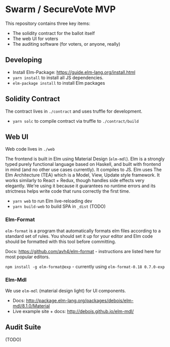 # Swarm / SecureVote MVP

This repository contains three key items:

* The solidity contract for the ballot itself
* The web UI for voters
* The auditing software (for voters, or anyone, really)

## Developing

* Install Elm-Package: https://guide.elm-lang.org/install.html
* `yarn install` to install all JS dependencies.
* `elm-package install` to install Elm packages

## Solidity Contract

The contract lives in `./contract` and uses truffle for development.

* `yarn solc` to compile contract via truffle to `./contract/build`

## Web UI

Web code lives in `./web`

The frontend is built in Elm using Material Design (`elm-mdl`).
Elm is a strongly typed purely functional language based on Haskell, and built with frontend in mind (and no other use cases currently).
It compiles to JS.
Elm uses The Elm Architecture (TEA) which is a Model, View, Update style framework.
It works similarly to React + Redux, though handles side effects very elegantly.
We're using it because it guarantees no runtime errors and its strictness helps write code that runs correctly the first time.

* `yarn web` to run Elm live-reloading dev
* `yarn build-web` to build SPA in `_dist` (TODO)

### Elm-Format

`elm-format` is a program that automatically formats elm files according to a standard set of rules.
You should set it up for your editor and Elm code should be formatted with this tool before committing.

Docs: https://github.com/avh4/elm-format - instructions are listed here for most popular editors.

`npm install -g elm-format@exp` - currently using `elm-format-0.18 0.7.0-exp`

### Elm-Mdl

We use `elm-mdl` (material design light) for UI components.

* Docs: http://package.elm-lang.org/packages/debois/elm-mdl/8.1.0/Material
* Live example site + docs: http://debois.github.io/elm-mdl/

## Audit Suite

(TODO)
